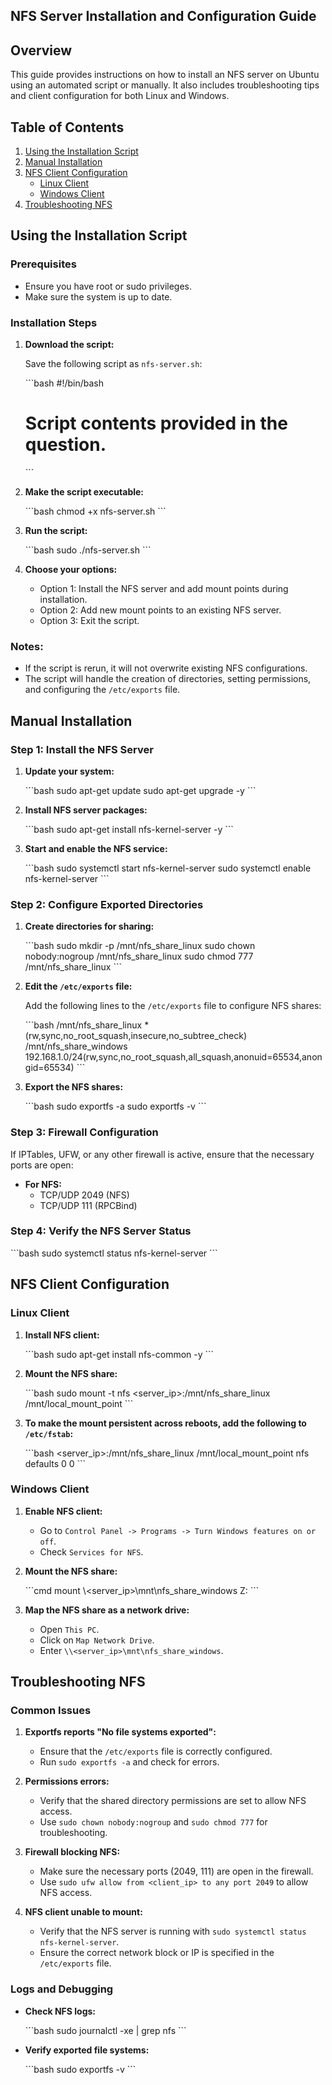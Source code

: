 
## NFS Server Installation and Configuration Guide

## Overview

This guide provides instructions on how to install an NFS server on Ubuntu using an automated script or manually. It also includes troubleshooting tips and client configuration for both Linux and Windows.

## Table of Contents

1. [Using the Installation Script](#using-the-installation-script)
2. [Manual Installation](#manual-installation)
3. [NFS Client Configuration](#nfs-client-configuration)
   - [Linux Client](#linux-client)
   - [Windows Client](#windows-client)
4. [Troubleshooting NFS](#troubleshooting-nfs)

## Using the Installation Script

### Prerequisites

- Ensure you have root or sudo privileges.
- Make sure the system is up to date.

### Installation Steps

1. **Download the script:**

   Save the following script as `nfs-server.sh`:

   \`\`\`bash
   #!/bin/bash
   # Script contents provided in the question.
   \`\`\`

2. **Make the script executable:**

   \`\`\`bash
   chmod +x nfs-server.sh
   \`\`\`

3. **Run the script:**

   \`\`\`bash
   sudo ./nfs-server.sh
   \`\`\`

4. **Choose your options:**

   - Option 1: Install the NFS server and add mount points during installation.
   - Option 2: Add new mount points to an existing NFS server.
   - Option 3: Exit the script.

### Notes:

- If the script is rerun, it will not overwrite existing NFS configurations.
- The script will handle the creation of directories, setting permissions, and configuring the `/etc/exports` file.

## Manual Installation

### Step 1: Install the NFS Server

1. **Update your system:**

   \`\`\`bash
   sudo apt-get update
   sudo apt-get upgrade -y
   \`\`\`

2. **Install NFS server packages:**

   \`\`\`bash
   sudo apt-get install nfs-kernel-server -y
   \`\`\`

3. **Start and enable the NFS service:**

   \`\`\`bash
   sudo systemctl start nfs-kernel-server
   sudo systemctl enable nfs-kernel-server
   \`\`\`

### Step 2: Configure Exported Directories

1. **Create directories for sharing:**

   \`\`\`bash
   sudo mkdir -p /mnt/nfs_share_linux
   sudo chown nobody:nogroup /mnt/nfs_share_linux
   sudo chmod 777 /mnt/nfs_share_linux
   \`\`\`

2. **Edit the `/etc/exports` file:**

   Add the following lines to the `/etc/exports` file to configure NFS shares:

   \`\`\`bash
   /mnt/nfs_share_linux *(rw,sync,no_root_squash,insecure,no_subtree_check)
   /mnt/nfs_share_windows 192.168.1.0/24(rw,sync,no_root_squash,all_squash,anonuid=65534,anongid=65534)
   \`\`\`

3. **Export the NFS shares:**

   \`\`\`bash
   sudo exportfs -a
   sudo exportfs -v
   \`\`\`

### Step 3: Firewall Configuration

If IPTables, UFW, or any other firewall is active, ensure that the necessary ports are open:

- **For NFS:**
  - TCP/UDP 2049 (NFS)
  - TCP/UDP 111 (RPCBind)

### Step 4: Verify the NFS Server Status

\`\`\`bash
sudo systemctl status nfs-kernel-server
\`\`\`

## NFS Client Configuration

### Linux Client

1. **Install NFS client:**

   \`\`\`bash
   sudo apt-get install nfs-common -y
   \`\`\`

2. **Mount the NFS share:**

   \`\`\`bash
   sudo mount -t nfs <server_ip>:/mnt/nfs_share_linux /mnt/local_mount_point
   \`\`\`

3. **To make the mount persistent across reboots, add the following to `/etc/fstab`:**

   \`\`\`bash
   <server_ip>:/mnt/nfs_share_linux /mnt/local_mount_point nfs defaults 0 0
   \`\`\`

### Windows Client

1. **Enable NFS client:**

   - Go to `Control Panel -> Programs -> Turn Windows features on or off`.
   - Check `Services for NFS`.

2. **Mount the NFS share:**

   \`\`\`cmd
   mount \\<server_ip>\mnt\nfs_share_windows Z:
   \`\`\`

3. **Map the NFS share as a network drive:**

   - Open `This PC`.
   - Click on `Map Network Drive`.
   - Enter `\\<server_ip>\mnt\nfs_share_windows`.

## Troubleshooting NFS

### Common Issues

1. **Exportfs reports "No file systems exported":**

   - Ensure that the `/etc/exports` file is correctly configured.
   - Run `sudo exportfs -a` and check for errors.

2. **Permissions errors:**

   - Verify that the shared directory permissions are set to allow NFS access.
   - Use `sudo chown nobody:nogroup` and `sudo chmod 777` for troubleshooting.

3. **Firewall blocking NFS:**

   - Make sure the necessary ports (2049, 111) are open in the firewall.
   - Use `sudo ufw allow from <client_ip> to any port 2049` to allow NFS access.

4. **NFS client unable to mount:**

   - Verify that the NFS server is running with `sudo systemctl status nfs-kernel-server`.
   - Ensure the correct network block or IP is specified in the `/etc/exports` file.

### Logs and Debugging

- **Check NFS logs:**

  \`\`\`bash
  sudo journalctl -xe | grep nfs
  \`\`\`

- **Verify exported file systems:**

  \`\`\`bash
  sudo exportfs -v
  \`\`\`
